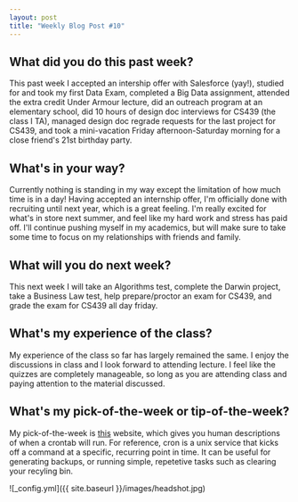 ```yaml
---
layout: post
title: "Weekly Blog Post #10"
---
```



## What did you do this past week?
This past week I accepted an intership offer with Salesforce (yay!), studied for and took my first Data Exam, completed a Big Data assignment, attended the extra credit Under Armour lecture, did an outreach program at an elementary school, did 10 hours of design doc interviews for CS439 (the class I TA), managed design doc regrade requests for the last project for CS439, and took a mini-vacation Friday afternoon-Saturday morning for a close friend's 21st birthday party.

## What's in your way?
Currently nothing is standing in my way except the limitation of how much time is in a day! Having accepted an internship offer, I'm officially done with recruiting until next year, which is a great feeling. I'm really excited for what's in store next summer, and feel like my hard work and stress has paid off. I'll continue pushing myself in my academics, but will make sure to take some time to focus on my relationships with friends and family.

## What will you do next week?
This next week I will take an Algorithms test, complete the Darwin project, take a Business Law test, help prepare/proctor an exam for CS439, and grade the exam for CS439 all day friday.

## What's my experience of the class?
My experience of the class so far has largely remained the same. I enjoy the discussions in class and I look forward to attending lecture. I feel like the quizzes are completely manageable, so long as you are attending class and paying attention to the material discussed.

## What's my pick-of-the-week or tip-of-the-week?
My pick-of-the-week is [this](https://crontab.guru/) website, which gives you human descriptions of when a crontab will run. For reference, cron is a unix service that kicks off a command at a specific, recurring point in time. It can be useful for generating backups, or running simple, repetetive tasks such as clearing your recyling bin.

![_config.yml]({{ site.baseurl }}/images/headshot.jpg)
